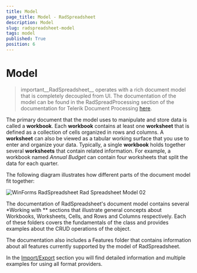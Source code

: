 ```yaml
---
title: Model
page_title: Model - RadSpreadsheet
description: Model
slug: radspreadsheet-model
tags: model
published: True
position: 6
---
```


# Model

>important__RadSpreadsheet__ operates with a rich document model that is completely decoupled from UI. The documentation of the model can be found in the RadSpreadProcessing section of the documentation for Telerik Document Processing [here](http://docs.telerik.com/devtools/document-processing/libraries/radspreadprocessing/overview).
        

The primary document that the model uses to manipulate and store data is called a __workbook__. Each __workbook__ contains at least one __worksheet__ that is defined as a collection of cells organized in rows and columns. A __worksheet__ can also be viewed as a tabular working surface that you use to enter and organize your data. Typically, a single __workbook__ holds together several __worksheets__ that contain related information. For example, a workbook named *Annual Budget* can contain four worksheets that split the data for each quarter.
      

The following diagram illustrates how different parts of the document model fit together:

![WinForms RadSpreadsheet Rad Spreadsheet Model 02](images/radspreadsheet-model-002.png)

The documentation of RadSpreadsheet's document model contains several *Working with ** sections that illustrate general concepts about Workbooks, Worksheets, Cells, and Rows and Columns respectively. Each of these folders covers the fundamentals of the class and provides examples about the CRUD operations of the object.
      

The documentation also includes a Features folder that contains information about all features currently supported by the model of RadSpreadsheet.
      

In the [Import/Export](https://docs.telerik.com/devtools/document-processing/libraries/radspreadprocessing/formats-and-conversion/general-information) section you will find detailed information and multiple examples for using all format providers.
      
